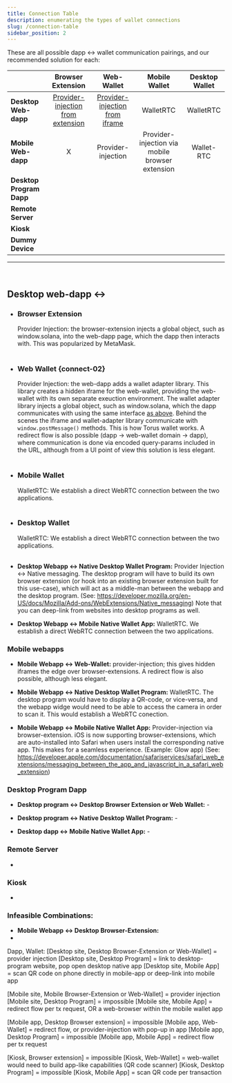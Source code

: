 ```yaml
---
title: Connection Table
description: enumerating the types of wallet connections
slug: /connection-table
sidebar_position: 2
---
```


These are all possible dapp <-> wallet communication pairings, and our recommended solution for each:

|                          |                Browser Extension                 |                  Web-Wallet                   |                  Mobile Wallet                  | Desktop Wallet |
| :----------------------- | :----------------------------------------------: | :-------------------------------------------: | :---------------------------------------------: | :------------: |
| **Desktop Web-dapp**     | [Provider-injection from extension](#connect-01) | [Provider-injection from iframe](#connect-02) |                    WalletRTC                    |   WalletRTC    |
| **Mobile Web-dapp**      |                        X                         |              Provider-injection               | Provider-injection via mobile browser extension |   Wallet-RTC   |
| **Desktop Program Dapp** |
| **Remote Server**        |
| **Kiosk**                |
| **Dummy Device**         |

---

<br/>

## Desktop web-dapp <->

- <h3 id="connect-01"><b>Browser Extension</b></h3>
  Provider Injection: the browser-extension injects a global object, such as window.solana, into the web-dapp page, which the dapp then interacts with. This was popularized by MetaMask.<br/><br/>

- ### **Web Wallet** {connect-02}

  Provider Injection: the web-dapp adds a wallet adapter library. This library creates a hidden iframe for the web-wallet, providing the web-wallet with its own separate exeuction environment. The wallet adapter library injects a global object, such as window.solana, which the dapp communicates with using the same interface [as above](#connect-01). Behind the scenes the iframe and wallet-adapter library communicate with `window.postMessage()` methods. This is how Torus wallet works. A redirect flow is also possible (dapp -> web-wallet domain -> dapp), where communication is done via encoded query-params included in the URL, although from a UI point of view this solution is less elegant. <br/><br/>

- <h3 id="connect-03"><b>Mobile Wallet</b></h3>
  WalletRTC: We establish a direct WebRTC connection between the two applications. <br/><br/>

- <h3 id="connect-04"><b>Desktop Wallet</b></h3>
  WalletRTC: We establish a direct WebRTC connection between the two applications. <br/><br/>

- **Desktop Webapp <-> Native Desktop Wallet Program:** Provider Injection <-> Native messaging. The desktop program will have to build its own browser extension (or hook into an existing browser extension built for this use-case), which will act as a middle-man between the webapp and the desktop program. (See: https://developer.mozilla.org/en-US/docs/Mozilla/Add-ons/WebExtensions/Native_messaging) Note that you can deep-link from websites into desktop programs as well.

- **Desktop Webapp <-> Mobile Native Wallet App:** WalletRTC. We establish a direct WebRTC connection between the two applications.

### Mobile webapps

- **Mobile Webapp <-> Web-Wallet:** provider-injection; this gives hidden iframes the edge over browser-extensions. A redirect flow is also possible, although less elegant.

- **Mobile Webapp <-> Native Desktop Wallet Program:** WalletRTC. The desktop program would have to display a QR-code, or vice-versa, and the webapp widge would need to be able to access the camera in order to scan it. This would establish a WebRTC conection.

- **Mobile Webapp <-> Mobile Native Wallet App:** Provider-injection via browser-extension. iOS is now supporting browser-extensions, which are auto-installed into Safari when users install the corresponding native app. This makes for a seamless experience. (Example: Glow app) (See: https://developer.apple.com/documentation/safariservices/safari_web_extensions/messaging_between_the_app_and_javascript_in_a_safari_web_extension)

### Desktop Program Dapp

- **Desktop program <-> Desktop Browser Extension or Web Wallet:** -

- **Desktop program <-> Native Desktop Wallet Program:** -

- **Desktop dapp <-> Mobile Native Wallet App:** -

### Remote Server

-

### Kiosk

-

### Infeasible Combinations:

- **Mobile Webapp <-> Desktop Browser-Extension:**
-

Dapp, Wallet:
[Desktop site, Desktop Browser-Extension or Web-Wallet] = provider injection
[Desktop site, Desktop Program] = link to desktop-program website, pop open desktop native app
[Desktop site, Mobile App] = scan QR code on phone directly in mobile-app or deep-link into mobile app

[Mobile site, Mobile Browser-Extension or Web-Wallet] = provider injection
[Mobile site, Desktop Program] = impossible
[Mobile site, Mobile App] = redirect flow per tx request, OR a web-browser within the mobile wallet app

[Mobile app, Desktop Browser extension] = impossible
[Mobile app, Web-Wallet] = redirect flow, or provider-injection with pop-up in app
[Mobile app, Desktop Program] = impossible
[Mobile app, Mobile App] = redirect flow per tx request

[Kiosk, Browser extension] = impossible
[Kiosk, Web-Wallet] = web-wallet would need to build app-like capabilities (QR code scanner)
[Kiosk, Desktop Program] = impossible
[Kiosk, Mobile App] = scan QR code per transaction

